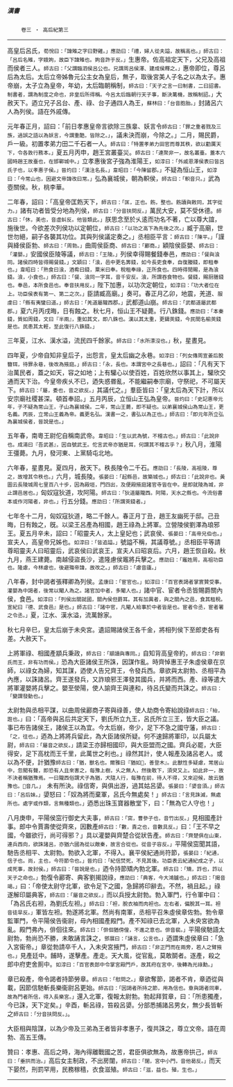 

##### 漢書
　　 `卷三 ‧ 高后紀第三`

* * *

高皇后呂氏，`荀悅曰：「諱雉之字曰野雞。」應劭曰：「禮，婦人從夫謚，故稱高也。」師古曰：「呂后名雉，字娥姁，故臣下諱雉也。姁音許于反。」`生惠帝。佐高祖定天下，父兄及高祖而侯者三人。`師古曰：「父謂臨泗侯呂公也。兄謂周呂侯澤、建成侯釋之。」`惠帝即位，尊呂后為太后。太后立帝姊魯元公主女為皇后，無子，取後宮美人子名之以為太子。惠帝崩，太子立為皇帝，年幼，太后臨朝稱制，`師古曰：「天子之言一曰制書，二曰詔書。制書者，謂為制度之命也，非皇后所得稱。今呂太后臨朝行天子事，斷決萬機，故稱制詔。」`大赦天下。迺立兄子呂台、產、祿、台子通四人為王，`蘇林曰：「台音胞胎。」`封諸呂六人為列侯。語在外戚傳。

元年春正月，詔曰：「前日孝惠皇帝言欲除三族辠、妖言令`師古曰：「罪之重者戮及三族，過誤之語以為妖言，今謂重酷，皆除之。」`，議未決而崩，今除之。」二月，賜民爵，戶一級。初置孝弟力田二千石者一人。`師古曰：「特置孝弟力田官而尊其秩，欲以勸厲天下，令各敦行務本。」`夏五月丙申，趙王宮叢臺災。`師古曰：「連聚非一，故名叢臺。蓋本六國時趙王故臺也，在邯鄲城中。」`立孝惠後宮子強為淮陽王，`如淳曰：「外戚恩澤侯表曰皆呂氏子也，以孝惠子侯。」晉灼曰：「漢注名長。」韋昭曰：「今陳留郡。」`不疑為恒山王，`如淳曰：「今常山也，因避文帝諱改曰常。」`弘為襄城侯，朝為軹侯，`師古曰：「軹音只。」`武為壺關侯。秋，桃李華。

二年春，詔曰：「高皇帝匡飭天下，`師古曰：「匡，正也。飭，整也。飭讀與敕同，其字從力。」`諸有功者皆受分地為列侯，`師古曰：「分音扶問反。」`萬民大安，莫不受休德。`師古曰：「休，美也，音虛虯反。他皆類此。」`朕思念至於乆逺而功名不著，亡以尊大誼，施後世。今欲差次列侯功以定朝位，`師古曰：「以功之高下為先後之次。」`臧于高廟，世世勿絕，嗣子各襲其功位。其與列侯議定奏之。」丞相臣平言：`師古曰：「陳平。」`「謹與絳侯臣勃、`師古曰：「周勃。」`曲周侯臣商、`師古曰：「酈商。」`穎陰侯臣嬰、`師古曰：「灌嬰。」`安國侯臣陵等議，`師古曰：「王陵。」`列侯幸得賜餐錢奉邑，`應劭曰：「餐與湌同。諸侯四時皆得賜餐錢。」文穎曰：「湌，邑中更名筭錢，如今長吏食奉，自復媵錢，即租奉也。」韋昭曰：「熟食曰湌，酒肴曰錢，粟米曰奉。稅租奉祿，正所食也。四時得閒賜，是為湌錢。湌，小食也。」師古曰：「餐、湌同一字耳，音千安反。湌，所謂吞食物也。餐錢，賜厨膳錢也。奉邑，本所食邑也。奉音扶用反。」`陛下加惠，以功次定朝位，`如淳曰：「功大者位在上。功臣侯表有第一、第二之次。」`臣請臧高廟。」奏可。春正月乙卯，地震，羌道、`服虔曰：「縣有夷蠻曰道。」師古曰：「羌道屬隴西郡。」`武都道山崩。`師古曰：「武都道屬武都郡。」`夏六月丙戌晦，日有蝕之。秋七月，恒山王不疑薨。行八銖錢。`應劭曰：「本秦錢，質如周錢，文曰『半兩』，重如其文，即八銖也。漢以其太重，更鑄莢錢，今民間名榆莢錢是也。民患其太輕，至此復行八銖錢。」`

三年夏，江水、漢水溢，流民四千餘家。`師古曰：「水所漂沒也。」`秋，星晝見。

四年夏，少帝自知非皇后子，出怨言，皇太后幽之永巷。`如淳曰：「列女傳周宣姜后脫簪珥，待罪永巷，後改為掖庭。」師古曰：「永，長也。本謂宮中之長巷也。」`詔曰：「凡有天下治萬民者，蓋之如天，容之如地；上有驩心以使百姓，百姓欣然以事其上，驩欣交通而天下治。今皇帝疾乆不已，迺失惑昬亂，不能繼嗣奉宗廟，守祭祀，不可屬天下。`師古曰：「屬，委也，音之欲反。」`其議代之。」羣臣皆曰：「皇太后為天下計，所以安宗廟社稷甚深。頓首奉詔。」五月丙辰，立恒山王弘為皇帝。`晉灼曰：「史記惠帝元年，子不疑為常山王，子山為襄城侯。二年，常山王薨，即不疑也。以弟襄城侯山為常山王，更名義。丙辰，立常山王義為帝。義更名弘。漢書一之，書弘以為正也。」師古曰：「即元年所立弘為襄城侯者，晉說是也。」`

五年春，南粵王尉佗自稱南武帝。`韋昭曰：「生以武為號，不稽古也。」師古曰：「此說非也。成湯曰『吾武甚』，因自號武王。佗言武帝亦猶是耳，何謂其不稽古乎？」`秋八月，淮陽王彊薨。九月，發河東、上黨騎屯北地。

六年春，星晝見。夏四月，赦天下。秩長陵令二千石。`應劭曰：「長陵，高祖陵，尊之，故增其令秩也。」`六月，城長陵。`張晏曰：「起縣邑，故築城也。」師古曰：「此說非也。黃圖云長陵城周七里百八十步，因為殿垣，門四出，及便殿掖庭諸官寺皆在中。是即就陵為城，非止謂邑居也。」`匈奴寇狄道，攻阿陽。`師古曰：「狄道屬隴西。阿陽，天水之縣也。今流俗書本或作河陽者，非也。」`行五分錢。`應劭曰：「所謂莢錢者。」`

七年冬十二月，匈奴寇狄道，略二千餘人。春正月丁丑，趙王友幽死于邸。己丑晦，日有蝕之，旣。以梁王呂產為相國，趙王祿為上將軍。立營陵侯劉澤為琅邪王。夏五月辛未，詔曰：「昭靈夫人，太上皇妃也；武哀侯、`張晏曰：「高帝兄伯也。」`宣夫人，高皇帝兄姊也。`如淳曰：「皆追謚。」`號謚不稱，其議尊號。」丞相臣平等請尊昭靈夫人曰昭靈后，武哀侯曰武哀王，宣夫人曰昭哀后。六月，趙王恢自殺。秋九月，燕王建薨。南越侵盜長沙，遣隆慮侯竈將兵擊之。`應劭曰：「竈姓周，高祖功臣也。隆慮，今林慮也，後避殤帝諱，故改之。」師古曰：「慮音廬。」`

八年春，封中謁者張釋卿為列侯。`孟康曰：「宦官也。」如淳曰：「百官表謁者掌賔贊受事。灌嬰為中謁者，後常以閹人為之。諸官加中者，多閹人也。」`諸中官、宦者令丞皆賜爵關內侯，食邑。`如淳曰：「列侯出關就國，關內侯但爵耳。其有加異者，與之關內之邑，食其租稅。宣紀曰『德、武食邑』是也。」師古曰：「諸中官，凡閹人給事於中者皆是也。宦者令丞，宦者署之令丞。」`夏，江水、漢水溢，流萬餘家。

秋七月辛巳，皇太后崩于未央宮。遺詔賜諸侯王各千金，將相列侯下至郎吏各有差。大赦天下。

上將軍祿、相國產顓兵秉政，`師古曰：「顓讀與專同。」`自知背高皇帝約，`師古曰：「非劉氏而王，非有功而侯。」`恐為大臣諸侯王所誅，因謀作亂。時齊悼惠王子朱虛侯章在京師，以祿女為婦，知其謀，迺使人告兄齊王，令發兵西。章欲與太尉勃、丞相平為內應，以誅諸呂。齊王遂發兵，又詐琅邪王澤發其國兵，并將而西。產、祿等遣大將軍灌嬰將兵擊之。嬰至滎陽，使人諭齊王與連和，待呂氏變而共誅之。`師古曰：「變謂發動也。」`

太尉勃與丞相平謀，以曲周侯酈商子寄與祿善，使人劫商令寄紿說祿`師古曰：「紿，誑也。」`曰：「高帝與呂后共定天下，劉氏所立九王，呂氏所立三王，皆大臣之議。事已布告諸侯王，諸侯王以為宜。今太后崩，帝少，足下不急之國守藩，`師古曰：「之，往也。」`迺為上將將兵留此，為大臣諸侯所疑。何不速歸將軍印，以兵屬太尉，`師古曰：「屬音之欲反。」`請梁王亦歸相國印，與大臣盟而之國。齊兵必罷，大臣得安，足下高枕而王千里，此萬世之利也。」祿然其計，使人報產及諸呂老人。或以為不便，計猶豫`師古曰：「猶，獸名也。爾雅曰『猶如𪊨，善登木』。此獸性多疑慮，常居山中，忽聞有聲，即恐有人且來害之，每豫上樹，乆之無人，然後敢下，須臾又上。如此非一，故不決者稱猶豫焉。一曰隴西俗謂犬子為猶，犬隨人行，每豫在前，待人不得，又來迎候，故云猶豫也。𪊨音几。」 `未有所決。祿信寄，與俱出游，過其姑呂嬃。`張晏曰：「嬃音須。」師古曰：「呂后妹。」`嬃怒曰：「奴為將而棄軍，呂氏今無處矣！」`師古曰：「言見誅滅，無處所也。處字或作類，言無種類也。」`迺悉出珠玉寶器散堂下，曰：「無為它人守也！」

八月庚申，平陽侯窋行御史大夫事，`師古曰：「窋，曹參子也，音竹出反。」`見相國產計事。郎中令賈壽使從齊來，因數產`師古曰：「數，責之也，音數具反。」`曰：「王不早之國，今雖欲行，尚可得邪？」具以灌嬰與齊楚合從狀告產。`師古曰：「齊楚俱在山東，連兵西向，欲誅諸呂，亦猶六國為從以敵秦，故言合從也。從音子容反。」`平陽侯窋聞其語，馳告丞相平、太尉勃。勃欲入北軍，不得入。襄平侯紀通尚符節，`張晏曰：「紀通，信子也。尚，主也，今符節令也。」晉灼曰：「紀信焚死，不見其後。功臣表云紀通紀成之子，以成死事，故封侯。」師古曰：「晉說是也。」`迺令持節矯內勃北軍。`師古曰：「矯，詐也，詐以天子之命也。」`勃復令酈寄、典客劉揭說祿，`應劭曰：「典客，今大鴻臚也。」師古曰：「揭音竭。」`曰：「帝使太尉守北軍，欲令足下之國，急歸將印辭去。不然，禍且起。」祿遂解印屬典客，`師古曰：「屬音之欲反。」`而以兵授太尉勃。勃入軍門，行令軍中曰：「為呂氏右袒，為劉氏左袒。」`師古曰：「袒，脫衣袖而肉袒也。左右者，偏脫其一耳。袒音徒旱反。」`軍皆左袒。勃遂將北軍。然尚有南軍，丞相平召朱虛侯章佐勃。勃令章監軍門，令平陽侯告衞尉，毋內相國產殿門。產不知祿已去北軍，入未央宮欲為亂。殿門弗內，俳佪往來。`師古曰：「俳佪猶傍偟，不進之意也。俳音裴。」`平陽侯馳語太尉勃，勃尚恐不勝，未敢誦言誅之，`鄧展曰：「誦言，公言也。」`迺謂朱虛侯章曰：「急入宮衞帝。」章從勃請卒千人，入未央宮掖門，`師古曰：「非正門而在兩旁，若人之臂掖也。」`見產廷中。餔時，遂擊產。產走。天大風，從官亂，莫敢鬬者。逐產，殺之郎中府吏舍厠中。`如淳曰：「百官表郎中令掌宮殿門戶，故其府在宮中，後轉為光祿勳。」`

章已殺產，帝令謁者持節勞章。`師古曰：「慰問之。」`章欲奪節，謁者不肯，章迺從與載，因節信馳斬長樂衞尉呂更始。`師古曰：「因謁者所持之節，用為信也。章與謁者同車，故為門者所信，得入長樂宮。」`還入北軍，復報太尉勃。勃起拜賀章，曰：「所患獨產，今已誅，天下定矣。」辛酉，斬呂祿，笞殺呂嬃。分部悉捕諸呂男女，無少長皆斬之`師古曰：「分音扶問反。」`。

大臣相與陰謀，以為少帝及三弟為王者皆非孝惠子，復共誅之，尊立文帝。語在周勃、高五王傳。

贊曰：孝惠、高后之時，海內得離戰國之苦，君臣俱欲無為，故惠帝拱己，`師古曰：「垂拱而治。」`高后女主制政，不出房闥，`師古曰：「闥，宮中小門，音他曷反。」`而天下晏然，刑罰罕用，民務稼穡，衣食滋殖。`師古曰：「滋，益也。殖，生也。」`

* * *

